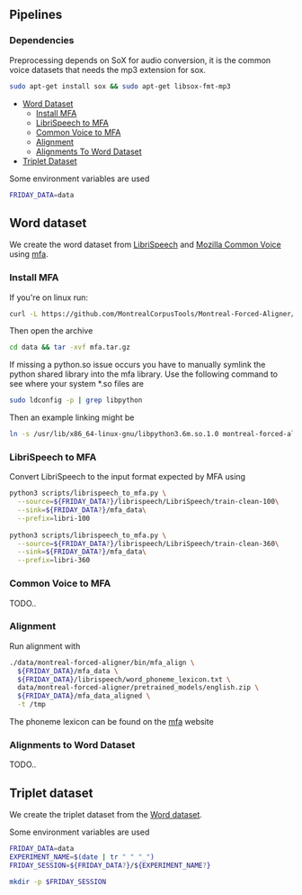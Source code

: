 ## Pipelines

### Dependencies

Preprocessing depends on SoX for audio conversion, it is the common voice datasets that needs the mp3 extension for sox.

```bash
sudo apt-get install sox && sudo apt-get libsox-fmt-mp3
```

- [Word Dataset](#word-dataset)
  - [Install MFA](#install-mfa)
  - [LibriSpeech to MFA](#librispeech-to-mfa)
  - [Common Voice to MFA](#common-voice-to-mfa)
  - [Alignment](#alignment)
  - [Alignments To Word Dataset](#alignments-to-word-dataset)
- [Triplet Dataset](#triplet-dataset)

Some environment variables are used

```bash 
FRIDAY_DATA=data
```


## Word dataset


We create the word dataset from [LibriSpeech](datasets.md) and [Mozilla Common Voice](datasets.md) using [mfa](https://montreal-forced-aligner.readthedocs.io/en/latest/).

### Install MFA

If you're on linux run:

```bash
curl -L https://github.com/MontrealCorpusTools/Montreal-Forced-Aligner/releases/download/v1.1.0-beta.2/montreal-forced-aligner_linux.tar.gz > data/mfa.tar.gz
```

Then open the archive

```bash
cd data && tar -xvf mfa.tar.gz
```

If missing a python.so issue occurs you have to manually symlink the python shared library into the mfa library. Use 
the following command to see where your system *.so files are

```bash
sudo ldconfig -p | grep libpython
```

Then an example linking might be

```bash
ln -s /usr/lib/x86_64-linux-gnu/libpython3.6m.so.1.0 montreal-forced-aligner/lib/libpython3.6m.so
```


### LibriSpeech to MFA

Convert LibriSpeech to the input format expected by MFA using

```bash
python3 scripts/librispeech_to_mfa.py \
  --source=${FRIDAY_DATA?}/librispeech/LibriSpeech/train-clean-100\
  --sink=${FRIDAY_DATA?}/mfa_data\
  --prefix=libri-100
  
python3 scripts/librispeech_to_mfa.py \
  --source=${FRIDAY_DATA?}/librispeech/LibriSpeech/train-clean-360\
  --sink=${FRIDAY_DATA?}/mfa_data\
  --prefix=libri-360
```

### Common Voice to MFA

TODO..

### Alignment

Run alignment with

```bash
./data/montreal-forced-aligner/bin/mfa_align \
  ${FRIDAY_DATA}/mfa_data \
  ${FRIDAY_DATA}/librispeech/word_phoneme_lexicon.txt \
  data/montreal-forced-aligner/pretrained_models/english.zip \
  ${FRIDAY_DATA}/mfa_data_aligned \
  -t /tmp
```

The phoneme lexicon can be found on the [mfa](https://montreal-forced-aligner.readthedocs.io/en/latest/) website


### Alignments to Word Dataset

TODO..



## Triplet dataset

We create the triplet dataset from the [Word dataset](#word-dataset).





Some environment variables are used

```bash 
FRIDAY_DATA=data
EXPERIMENT_NAME=$(date | tr " " "_")
FRIDAY_SESSION=${FRIDAY_DATA?}/${EXPERIMENT_NAME?}

mkdir -p $FRIDAY_SESSION
```
